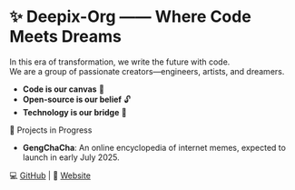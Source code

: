 # ✨ Deepix-Org —— Where Code Meets Dreams

In this era of transformation, we write the future with code.  
We are a group of passionate creators—engineers, artists, and dreamers.  

- **Code is our canvas** 🎨  
- **Open-source is our belief** 🔓  
- **Technology is our bridge** 🌉  

📃 Projects in Progress  

- **GengChaCha**: An online encyclopedia of internet memes, expected to launch in early July 2025.  

💻 [GitHub](https://github.com/Deepix-Org) | 🏡 [Website](https://deepix.cn)
